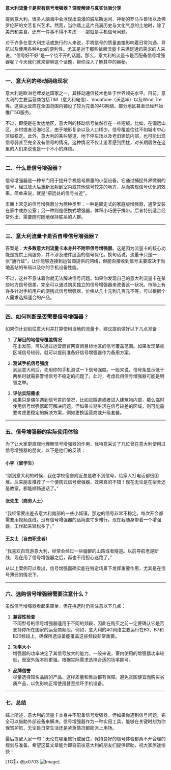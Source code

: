 **意大利流量卡是否有信号增强器？深度解读与真实体验分享**

提到意大利，很多人脑海中会浮现出浪漫的威尼斯运河、神秘的罗马斗兽场以及佛罗伦萨的文艺复兴艺术。然而，当你踏上这片充满历史与文化气息的土地时，除了美景和美食，还有一件事不得不考虑——那就是手机信号问题。

对于许多在意大利生活或旅行的人来说，手机信号的质量直接影响着日常沟通、导航以及使用各种App的便利性。尤其是对于那些依赖流量卡来满足通讯需求的人来说，“信号好不好”是一个绕不开的话题。那么，意大利的流量卡是否配备信号增强器呢？今天我们就来聊聊这个话题，帮你深入了解其中的奥秘。

---

### 一、意大利的移动网络现状

意大利是欧洲老牌发达国家之一，其移动通信技术也处于世界领先水平。目前，意大利的主要运营商包括TIM（意大利电信）、Vodafone（沃达丰）以及Wind Tre等。这些运营商在全国范围内铺设了较为完善的4G网络，部分地区甚至已经开始推广5G服务。

不过，即便是在发达地区，意大利的移动信号依然存在一些短板。比如，在偏远山区、乡村或者沿海地区，由于地形复杂以及人口稀少，信号覆盖往往不如城市中心区域稳定。此外，意大利的某些隧道、地下停车场以及老旧建筑内部，也可能出现信号弱甚至完全没有信号的情况。这种情况不仅让游客感到困扰，对长期居住在这里的人们来说也是一个不小的麻烦。

---

### 二、什么是信号增强器？

信号增强器是一种专门用于提升手机信号质量的小型设备。它通过捕捉外界微弱的信号，经过放大后重新发射到室内或其他信号较差的地方，从而实现信号优化的效果。简单来说，就是“把远处的信号拉近”。

市面上常见的信号增强器分为两种类型：一种是固定式的家庭版增强器，通常安装在家中或办公室；另一种则是便携式增强器，体积小巧便于携带。后者特别适合经常外出、需要随时随地保持联系的人群。

---

### 三、意大利流量卡是否自带信号增强器？

答案是：**大多数意大利流量卡本身并不附带信号增强器**。这是因为流量卡的核心功能是提供上网服务，并不涉及硬件层面的信号优化。换句话说，流量卡只是一张“通行证”，让你能够连接到运营商提供的网络，但能否接收到信号主要取决于当地基站的布局以及你的手机设备性能。

不过，这并不意味着你就无法解决信号问题。如果你发现自己的意大利流量卡在某些地方信号很差，完全可以通过购买独立的信号增强器来改善这一状况。市场上有许多针对手机用户的便携式信号增强器，价格从几十元到几百元不等，可以根据个人需求选择适合的产品。

---

### 四、如何判断是否需要信号增强器？

如果你计划前往意大利并打算使用当地的流量卡，建议提前做好以下几点准备：

1. **了解目的地信号覆盖情况**  
   在出发前，可以通过运营商官网查询目标地区的信号覆盖范围。如果发现某些区域信号较弱，就可以提前准备好信号增强器作为备用方案。

2. **测试手机信号强度**  
   到达意大利后，先用你的手机测试一下信号强度。一般来说，信号条显示低于两格时就需要警惕信号不稳定的问题了。此时，考虑启用信号增强器可能是明智之举。

3. **评估实际需求**  
   如果只是偶尔遇到信号差的情况，比如进隧道或者进入建筑物内部，那么临时使用信号增强器即可解决问题。但如果长期生活在信号较差的区域，则可能需要考虑更稳定的解决方案，例如更换运营商或升级套餐。

---

### 五、信号增强器的实际使用体验

为了让大家更直观地理解信号增强器的作用，我特意采访了几位曾在意大利使用过信号增强器的朋友，以下是他们的反馈：

#### 小李（留学生）
“刚到意大利的时候，我在学校宿舍附近总是收不到信号，给家人打电话都很困难。后来朋友推荐了一个便携式信号增强器，效果真的不错！现在无论是在宿舍还是教室，都能顺畅通话了。”

#### 张先生（商务人士）
“我经常要出差去意大利南部的一些小城镇，那边的信号非常不稳定。每次开会都需要用视频连线，没有信号增强器的话简直寸步难行。现在我随身带着一个增强器，工作起来轻松多了。”

#### 王女士（自由职业者）
“我喜欢自驾游意大利，经常会经过一些偏僻的山路或者隧道。以前导航老是断线，现在用了信号增强器之后，再也不用担心迷路了。”

从以上案例可以看出，信号增强器确实能在特定场景下发挥重要作用，尤其是在信号薄弱的情况下。

---

### 六、选购信号增强器需要注意什么？

虽然信号增强器看起来简单，但在挑选时仍需注意以下几点：

1. **兼容性检查**  
   不同型号的信号增强器适用于不同的频段，因此在购买之前一定要确认它是否支持你所在国家的运营商频段。例如，意大利的4G网络主要运行在B3、B7和B20频段上，确保所选设备能覆盖这些频段非常重要。

2. **功率大小**  
   增强器的功率决定了其信号放大的能力。一般来说，室内使用的增强器功率较低，而室外版本则更强。根据实际需求选择合适的功率即可。

3. **品牌信誉**  
   尽量选择知名品牌的产品，这样质量和售后都有保障。避免贪图便宜而购买劣质产品，以免影响正常使用甚至损坏手机设备。

---

### 七、总结

综上所述，意大利的流量卡本身并不配备信号增强器，但如果你遇到信号问题，完全可以借助外部设备来解决。信号增强器作为一种实用工具，能够在关键时刻为你保驾护航，无论是日常生活还是紧急情况都能派上用场。

最后提醒大家一句：无论在哪里旅行或居住，保持良好的信号体验都离不开合理的规划与准备。希望这篇文章能为即将前往意大利的朋友们提供帮助，祝大家旅途愉快！

[TG💪+ @jx0703 ![Image](https://github.com/user-attachments/assets/dbca1d08-cadb-493c-b0ec-ad6f7a83f270)]